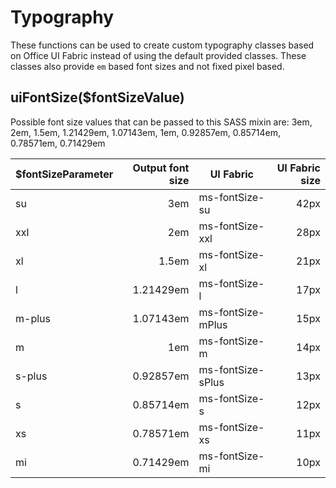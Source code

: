 # Typography
These functions can be used to create custom typography classes based on Office UI Fabric instead of using the default provided classes. These classes also provide `em` based font sizes and not fixed pixel based.

## uiFontSize($fontSizeValue)
Possible font size values that can be passed to this SASS mixin are:
3em, 2em, 1.5em, 1.21429em, 1.07143em, 1em, 0.92857em, 0.85714em, 0.78571em, 0.71429em

| $fontSizeParameter| Output font size | UI Fabric | UI Fabric size |
| ------------- | -----:| ------------- | ----:|
| su      | 3em | ms-fontSize-su  | 42px |
| xxl     | 2em | ms-fontSize-xxl | 28px |
| xl      | 1.5em | ms-fontSize-xl  | 21px |
| l       | 1.21429em | ms-fontSize-l | 17px |
| m-plus  | 1.07143em | ms-fontSize-mPlus | 15px |
| m       | 1em | ms-fontSize-m | 14px |
| s-plus  | 0.92857em | ms-fontSize-sPlus | 13px |
| s       | 0.85714em | ms-fontSize-s | 12px |
| xs      | 0.78571em | ms-fontSize-xs | 11px |
| mi      | 0.71429em | ms-fontSize-mi | 10px |